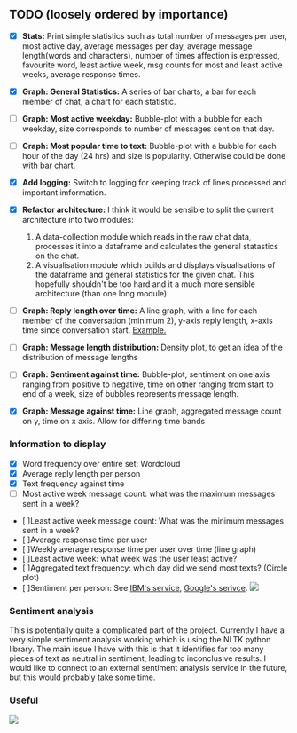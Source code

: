 ## TODO (loosely ordered by importance)
- [x] __Stats:__
    Print simple statistics such as total number of messages per user, most active day, average messages per day, average message length(words and characters), number of times affection is expressed, favourite word, least active week, msg counts for most and least active weeks, average response times.
- [x] __Graph: General Statistics:__
    A series of bar charts, a bar for each member of chat, a chart for each statistic.
- [ ] __Graph: Most active weekday:__
    Bubble-plot with a bubble for each weekday, size corresponds to number of messages sent on that day.
- [ ] __Graph: Most popular time to text:__
    Bubble-plot with a bubble for each hour of the day (24 hrs) and size is popularity. Otherwise could be done with bar chart.
- [x] __Add logging:__
    Switch to logging for keeping track of lines processed and important imformation.
- [x] __Refactor architecture:__
    I think it would be sensible to split the current architecture into two modules:
    1) A data-collection module which reads in the raw chat data, processes it into a dataframe and calculates the general statastics on the chat.
    2) A visualisation module which builds and displays visualisations of the dataframe and general statistics for the given chat.
    This hopefully shouldn't be too hard and it a much more sensible architecture (than one long module)
- [ ] __Graph: Reply length over time:__ 
    A line graph, with a line for each member of the conversation (minimum 2), y-axis reply length, x-axis time since conversation start. [Example.](https://python-graph-gallery.com/124-spaghetti-plot/)
- [ ] __Graph: Message length distribution:__
    Density plot, to get an idea of the distribution of message lengths
- [ ] __Graph: Sentiment against time:__
    Bubble-plot, sentiment on one axis ranging from positive to negative, time on other ranging from start to end of a week, size of bubbles represents message length.
- [x] __Graph: Message against time:__
    Line graph, aggregated message count on y, time on x axis. Allow for differing time bands


### Information to display
- [x] Word frequency over entire set: Wordcloud
- [x] Average reply length per person
- [x] Text frequency against time
- [ ] Most active week message count: what was the maximum messages sent in a week?
- [ ]Least active week message count: What was the minimum messages sent in a week?
- [ ]Average response time per user
- [ ]Weekly average response time per user over time (line graph)
- [ ]Least active week: what week was the user least active?
- [ ]Aggregated text frequency: which day did we send most texts? (Circle plot)
- [ ]Sentiment per person: See [IBM's service](https://cloud.ibm.com/apidocs/natural-language-understanding/natural-language-understanding#sentiment), [Google's serivce](https://cloud.google.com/natural-language/docs/analyzing-sentiment#language-sentiment-string-python). ![](./misc/sentiment_services.jpg)

### Sentiment analysis
This is potentially quite a complicated part of the project. Currently I have a very simple sentiment analysis working which is using the NLTK python library. The main issue I have with this is that it identifies far too many pieces of text as neutral in sentiment, leading to inconclusive results. I would like to connect to an external sentiment analysis service in the future, but this would probably take some time. 

### Useful
![](misc/strftime.png)


